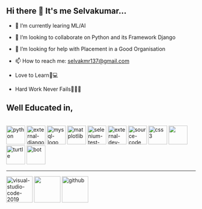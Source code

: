 ## Hi there 👋 It's me Selvakumar...

- 🔭 I’m currently learing ML/AI
- 👯 I’m looking to collaborate on Python and its Framework Django
- 🤔 I’m looking for help with Placement in a Good Organisation
- 📫 How to reach me: selvakmr137@gmail.com

- Love to Learn📔💻
- Hard Work Never Fails💪🏽🦁

## Well Educated in,
<br>
<img width="50" height="50" src="https://img.icons8.com/clouds/100/python.png" alt="python"/> <img width="50" height="50" src="https://img.icons8.com/external-tal-revivo-green-tal-revivo/36/external-django-a-high-level-python-web-framework-that-encourages-rapid-development-logo-green-tal-revivo.png" alt="external-django-a-high-level-python-web-framework-that-encourages-rapid-development-logo-green-tal-revivo"/> <img width="50" height="50" src="https://img.icons8.com/fluency/50/mysql-logo.png" alt="mysql-logo"/> <img width="50" height="50" src="https://img.icons8.com/color/50/matplotlib.png" alt="matplotlib"/> <img width="50" height="50" src="https://img.icons8.com/stickers/100/selenium-test-automation.png" alt="selenium-test-automation"/> <img width="50" height="50" src="https://img.icons8.com/external-soft-fill-juicy-fish/60/external-dev-coding-and-development-soft-fill-soft-fill-juicy-fish.png" alt="external-dev-coding-and-development-soft-fill-soft-fill-juicy-fish"/> <img width="50" height="50" src="https://img.icons8.com/color/50/source-code.png" alt="source-code"/> <img width="50" height="50" src="https://img.icons8.com/color/50/css3.png" alt="css3"/> <img height="50" width="50" src="https://img.icons8.com/color/48/000000/bootstrap.png" /> <img width="50" height="50" src="https://img.icons8.com/clouds/100/turtle.png" alt="turtle"/> <img width="50" height="50" src="https://img.icons8.com/color/50/bot.png" alt="bot"/> 
<hr>
<img width="70" height="70" src="https://img.icons8.com/color/100/visual-studio-code-2019.png" alt="visual-studio-code-2019"/> <img height="70" width="70" src="https://img.icons8.com/color/48/000000/pycharm.png"/> <img width="70" height="70" src="https://img.icons8.com/bubbles/100/github.png" alt="github"/> 
